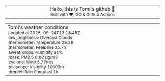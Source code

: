 
<div align="center">
<table>
<tbody>
<td align="center">
<img width="2000" height="0"><br>
Hello, this is Tomi's github 👋<br>
<sup>Built with ❤️, GO & Github Actions</sup><br>
<img width="2000" height="0">
</td>
</tbody>
</table>
</div>
<table>
<tbody>
<td align="left">
<img width="2000" height="0"><br>
Tomi's weather conditions<br>
<sup>Updated at 2025-09-24T13:18:45Z</sup><br>
<sup>:low_brightness: Overcast Clouds</sup><br>
<sup>:thermometer: Temperature 29.26 </sup><br>
<sup>:thermometer: Feels like 35.71</sup><br>
<sup>:sweat_drops: Humidity 81%</sup><br>
<sup>:mask: PM2.5 0.82 μg/m3</sup><br>
<sup>:cyclone: Wind 3.77m/s </sup><br>
<sup>:telescope: Visibility 10000m </sup><br>
<sup>:droplet: Rain 0mm/last 1h </sup><br>
<img width="2000" height="0">
</td>
<td align="left">
<img width="2000" height="0"><br>
<br>
<img width="2000" height="0">
</td>
</tbody>
</table>
</div>
    